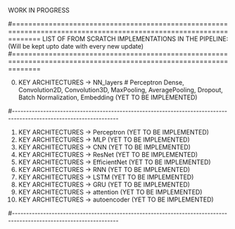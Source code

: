 WORK IN PROGRESS

#===================================================================================================================
LIST OF FROM SCRATCH IMPLEMENTATIONS IN THE PIPELINE:(Will be kept upto date with every new update)
#===================================================================================================================

0) KEY ARCHITECTURES        -> NN_layers # Perceptron Dense, Convolution2D, Convolution3D, 
                                            MaxPooling, AveragePooling, Dropout, 
                                            Batch Normalization, Embedding                  (YET TO BE IMPLEMENTED)

#-------------------------------------------------------------------------------------------------------------------

1) KEY ARCHITECTURES        -> Perceptron                                                   (YET TO BE IMPLEMENTED)
2) KEY ARCHITECTURES        -> MLP                                                          (YET TO BE IMPLEMENTED)
3) KEY ARCHITECTURES        -> CNN                                                          (YET TO BE IMPLEMENTED)
4) KEY ARCHITECTURES        -> ResNet                                                       (YET TO BE IMPLEMENTED)
5) KEY ARCHITECTURES        -> EfficientNet                                                 (YET TO BE IMPLEMENTED)
6) KEY ARCHITECTURES        -> RNN                                                          (YET TO BE IMPLEMENTED)
7) KEY ARCHITECTURES        -> LSTM                                                         (YET TO BE IMPLEMENTED)
8) KEY ARCHITECTURES        -> GRU                                                          (YET TO BE IMPLEMENTED)
9) KEY ARCHITECTURES        -> attention                                                    (YET TO BE IMPLEMENTED)
10) KEY ARCHITECTURES       -> autoencoder                                                  (YET TO BE IMPLEMENTED)


#-------------------------------------------------------------------------------------------------------------------

